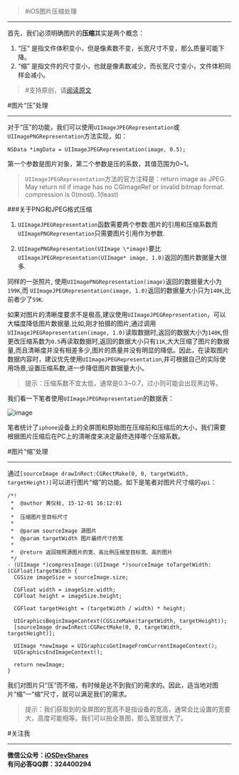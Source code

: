 >#iOS图片压缩处理

---
首先，我们必须明确图片的**压缩**其实是两个概念：

1. “压” 是指文件体积变小，但是像素数不变，长宽尺寸不变，那么质量可能下降。
2. “缩” 是指文件的尺寸变小，也就是像素数减少，而长宽尺寸变小，文件体积同样会减小。

>#支持原创，请[阅读原文](http://www.henishuo.com/ios-image-compressed/)

#图片“压”处理

---
对于“压”的功能，我们可以使用`UIImageJPEGRepresentation`或`UIImagePNGRepresentation`方法实现，如：

```
NSData *imgData = UIImageJPEGRepresentation(image, 0.5);
```
第一个参数是图片对象，第二个参数是压的系数，其值范围为0~1。

>`UIImageJPEGRepresentation`方法的官方注释是：return image as JPEG. May return nil if image has no CGImageRef or invalid bitmap format. compression is 0(most)..1(least)

###关于PNG和JPEG格式压缩
1. `UIImageJPEGRepresentation`函数需要两个参数:图片的引用和压缩系数而`UIImagePNGRepresentation`只需要图片引用作为参数.

2. `UIImagePNGRepresentation(UIImage \*image)`要比`UIImageJPEGRepresentation(UIImage* image, 1.0)`返回的图片数据量大很多.

同样的一张照片, 使用`UIImagePNGRepresentation(image)`返回的数据量大小为`199K`,而 `UIImageJPEGRepresentation(image, 1.0)`返回的数据量大小只为`140K`,比前者少了`59K`.

如果对图片的清晰度要求不是极高,建议使用`UIImageJPEGRepresentation`，可以大幅度降低图片数据量.比如,刚才拍摄的图片,通过调用`UIImageJPEGRepresentation(image, 1.0)`读取数据时,返回的数据大小为`140K`,但更改压缩系数为`0.5`再读取数据时,返回的数据大小只有`11K`,大大压缩了图片的数据量,而且清晰度并没有相差多少,图片的质量并没有明显的降低。因此，在读取图片数据内容时，建议优先使用`UIImageJPEGRepresentation`,并可根据自己的实际使用场景,设置压缩系数,进一步降低图片数据量大小。

>提示：压缩系数不宜太低，通常是0.3~0.7，过小则可能会出现黑边等。

我们看一下笔者使用`UIImageJPEGRepresentation`的数据表：

![image](http://www.henishuo.com/wp-content/uploads/2015/12/屏幕快照-2015-12-01-下午5.52.352.png)

笔者统计了`iphone`设备上的全屏图和原始图在压缩前和压缩后的大小，我们需要根据图片压缩后在PC上的清晰度来决定最终选择哪个压缩系数。

#图片“缩”处理

---
通过`[sourceImage drawInRect:CGRectMake(0, 0, targetWidth, targetHeight)]`可以进行图片“缩”的功能。如下是笔者对图片尺寸缩的`api`：

```
/*!
 *  @author 黄仪标, 15-12-01 16:12:01
 *
 *  压缩图片至目标尺寸
 *
 *  @param sourceImage 源图片
 *  @param targetWidth 图片最终尺寸的宽
 *
 *  @return 返回按照源图片的宽、高比例压缩至目标宽、高的图片
 */
- (UIImage *)compressImage:(UIImage *)sourceImage toTargetWidth:(CGFloat)targetWidth {
  CGSize imageSize = sourceImage.size;
  
  CGFloat width = imageSize.width;
  CGFloat height = imageSize.height;
  
  CGFloat targetHeight = (targetWidth / width) * height;
  
  UIGraphicsBeginImageContext(CGSizeMake(targetWidth, targetHeight));
  [sourceImage drawInRect:CGRectMake(0, 0, targetWidth, targetHeight)];
  
  UIImage *newImage = UIGraphicsGetImageFromCurrentImageContext();
  UIGraphicsEndImageContext();
  
  return newImage;
}
```

我们对图片只“压”而不缩，有时候是达不到我们的需求的。因此，适当地对图片“缩”一“缩“尺寸，就可以满足我们的需求。

>提示：我们获取到的全屏图的宽高不是指设备的宽高，通常会比设置的宽要大，高度可能相等。我们可以拍全景图，那么宽就很大了。


#关注我

---
**微信公众号：[iOSDevShares]()**<br>
**有问必答QQ群：324400294**

